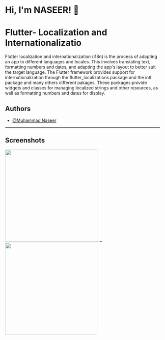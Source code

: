 # Hi, I'm NASEER! 👋
# Flutter- Localization and Internationalizatio

Flutter localization and internationalization (i18n) is the process of adapting an app to different languages and locales. This involves translating text, formatting numbers and dates, and adapting the app's layout to better suit the target language. The Flutter framework provides support for internationalization through the flutter_localizations package and the intl package and many others different pakages. These packages provide widgets and classes for managing localized strings and other resources, as well as formatting numbers and dates for display.



## Authors

- [@Muhammad Naseer](https://www.github.com/naseerz)

---

## Screenshots
<p float="left">
  <img src="https://github.com/naseerx/flutter_localization/blob/master/ss/0.png" width="300" />....
  <img src="https://github.com/naseerx/flutter_localization/blob/master/ss/00.png" width="300" /> 
</p>



